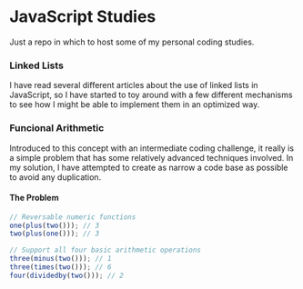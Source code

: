 # JavaScript Studies
Just a repo in which to host some of my personal coding studies.

### Linked Lists
I have read several different articles about the use of linked lists in JavaScript, so
I have started to toy around with a few different mechanisms to see how I might be able
to implement them in an optimized way.

### Funcional Arithmetic
Introduced to this concept with an intermediate coding challenge, it really is a simple
problem that has some relatively advanced techniques involved. In my solution, I have
attempted to create as narrow a code base as possible to avoid any duplication.

#### The Problem
```JavaScript
// Reversable numeric functions
one(plus(two())); // 3
two(plus(one())); // 3

// Support all four basic arithmetic operations
three(minus(two())); // 1
three(times(two())); // 6
four(dividedby(two())); // 2
```